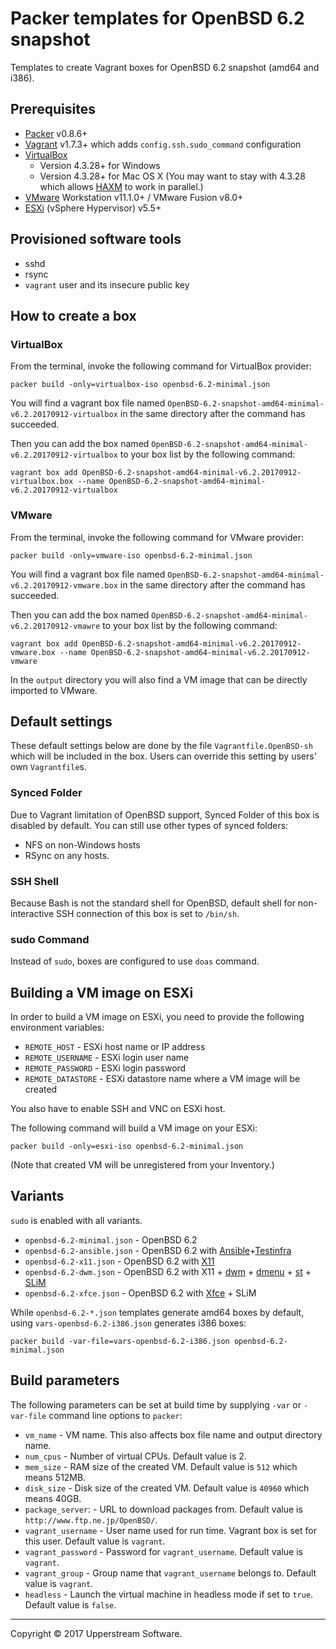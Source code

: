 # Packer templates for OpenBSD 6.2 snapshot

Templates to create Vagrant boxes for OpenBSD 6.2 snapshot (amd64 and i386).


## Prerequisites

* [Packer][] v0.8.6+
* [Vagrant][] v1.7.3+ which adds `config.ssh.sudo_command` configuration
* [VirtualBox][]
	* Version 4.3.28+ for Windows
	* Version 4.3.28+ for Mac OS X (You may want to stay with 4.3.28 which allows [HAXM][] to work in parallel.)
* [VMware][] Workstation v11.1.0+ / VMware Fusion v8.0+
* [ESXi][] (vSphere Hypervisor) v5.5+

[ESXi]: http://www.vmware.com/products/vsphere-hypervisor
        "Free VMware vSphere Hypervisor, Free Virtualization (ESXi)"
[HAXM]: https://software.intel.com/en-us/android/articles/intel-hardware-accelerated-execution-manager
        "Intel&reg; Hardware Accelerated Execution Manager"
[Packer]: https://www.packer.io/ "Packer by HashiCorp"
[Vagrant]: https://www.vagrantup.com/ "Vagrant"
[VirtualBox]: https://www.virtualbox.org/ "Oracle VM VirtualBox"
[VMware]: http://www.vmware.com/ "VMware Virtualization for Desktop &amp; Server, Application, Public &amp; Hybrid Clouds"


## Provisioned software tools

* sshd
* rsync
* `vagrant` user and its insecure public key


## How to create a box

### VirtualBox

From the terminal, invoke the following command for VirtualBox provider:

    packer build -only=virtualbox-iso openbsd-6.2-minimal.json

You will find a vagrant box file named `OpenBSD-6.2-snapshot-amd64-minimal-v6.2.20170912-virtualbox`
in the same directory after the command has succeeded.

Then you can add the box named `OpenBSD-6.2-snapshot-amd64-minimal-v6.2.20170912-virtualbox`
to your box list by the following command:

    vagrant box add OpenBSD-6.2-snapshot-amd64-minimal-v6.2.20170912-virtualbox.box --name OpenBSD-6.2-snapshot-amd64-minimal-v6.2.20170912-virtualbox

### VMware

From the terminal, invoke the following command for VMware provider:

    packer build -only=vmware-iso openbsd-6.2-minimal.json

You will find a vagrant box file named `OpenBSD-6.2-snapshot-amd64-minimal-v6.2.20170912-vmware.box`
in the same directory after the command has succeeded.

Then you can add the box named `OpenBSD-6.2-snapshot-amd64-minimal-v6.2.20170912-vmawre`
to your box list by the following command:

    vagrant box add OpenBSD-6.2-snapshot-amd64-minimal-v6.2.20170912-vmware.box --name OpenBSD-6.2-snapshot-amd64-minimal-v6.2.20170912-vmware

In the `output` directory you will also find a VM image that can be directly
imported to VMware.


## Default settings

These default settings below are done by the file `Vagrantfile.OpenBSD-sh`
which will be included in the box.  Users can override this setting by users'
own `Vagrantfile`s.

### Synced Folder

Due to Vagrant limitation of OpenBSD support, Synced Folder of this box is
disabled by default.
You can still use other types of synced folders:

* NFS on non-Windows hosts
* RSync on any hosts.

### SSH Shell

Because Bash is not the standard shell for OpenBSD, default shell for non-
interactive SSH connection of this box is set to `/bin/sh`.

### sudo Command

Instead of `sudo`, boxes are configured to use `doas` command.


## Building a VM image on ESXi

In order to build a VM image on ESXi, you need to provide the following
environment variables:

* `REMOTE_HOST` - ESXi host name or IP address
* `REMOTE_USERNAME` - ESXi login user name
* `REMOTE_PASSWORD` - ESXi login password
* `REMOTE_DATASTORE` - ESXi datastore name where a VM image will be created

You also have to enable SSH and VNC on ESXi host.

The following command will build a VM image on your ESXi:

    packer build -only=esxi-iso openbsd-6.2-minimal.json

(Note that created VM will be unregistered from your Inventory.)


## Variants

`sudo` is enabled with all variants.

* `openbsd-6.2-minimal.json` - OpenBSD 6.2
* `openbsd-6.2-ansible.json` - OpenBSD 6.2 with [Ansible][]+[Testinfra][]
* `openbsd-6.2-x11.json` - OpenBSD 6.2 with [X11][]
* `openbsd-6.2-dwm.json` - OpenBSD 6.2 with X11 + [dwm][] + [dmenu][] + [st][] + [SLiM][]
* `openbsd-6.2-xfce.json` - OpenBSD 6.2 with [Xfce][] + SLiM

While `openbsd-6.2-*.json` templates generate amd64 boxes by default, using `vars-openbsd-6.2-i386.json`
generates i386 boxes:

    packer build -var-file=vars-openbsd-6.2-i386.json openbsd-6.2-minimal.json

[Ansible]: https://www.ansible.com/ "Ansible is Simple IT Automation"
[dmenu]: http://tools.suckless.org/dmenu/ "dmenu | suckless.org tools"
[dwm]: http://dwm.suckless.org/ "suckless.org dwm - dynamic window manager"
[SLiM]: https://sourceforge.net/projects/slim.berlios/ "SLiM download | SourceForge.net"
[st]: http://st.suckless.org/ "suckless.org st - simple terminal"
[Testinfra]: https://testinfra.readthedocs.io/en/latest/ "Testinfra test your infrastructure &mdash; testinfra 1.6.4 documentation"
[X11]: https://www.x.org/wiki/ "X.Org"
[Xfce]: http://www.xfce.org/ "Xfce Desktop Environment"


## Build parameters

The following parameters can be set at build time by supplying `-var` or
`-var-file` command line options to `packer`:

* `vm_name` - VM name.  This also affects box file name and output directory name.
* `num_cpus` - Number of virtual CPUs.  Default value is 2.
* `mem_size` - RAM size of the created VM.  Default value is `512` which means 512MB.
* `disk_size` - Disk size of the created VM.  Default value is `40960` which means 40GB.
* `package_server`: - URL to download packages from.  Default value is `http://www.ftp.ne.jp/OpenBSD/`.
* `vagrant_username` - User name used for run time.  Vagrant box is set for this user.  Default value is `vagrant`.
* `vagrant_password` - Password for `vagrant_username`.  Default value is `vagrant`.
* `vagrant_group` - Group name that `vagrant_username` belongs to.  Default value is `vagrant`.
* `headless` - Launch the virtual machine in headless mode if set to `true`.  Default value is `false`.


- - -

Copyright &copy; 2017 Upperstream Software.
